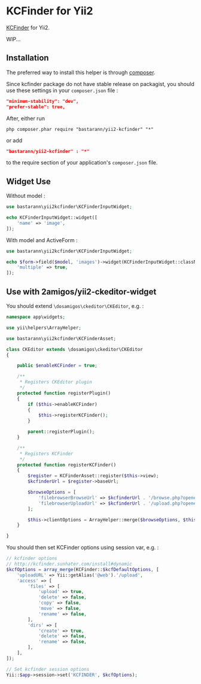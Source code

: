 KCFinder for Yii2
=================

[KCFinder](http://kcfinder.sunhater.com/) for Yii2.

WIP...

Installation
------------
The preferred way to install this helper is through [composer](http://getcomposer.org/download/).

Since kcfinder package do not have stable release on packagist, you should use these settings in your `composer.json` file :

```json
"minimum-stability": "dev",
"prefer-stable": true,
```

After, either run

```
php composer.phar require "bastarann/yii2-kcfinder" "*"
```

or add

```json
"bastarann/yii2-kcfinder" : "*"
```

to the require section of your application's `composer.json` file.

Widget Use
----------

Without model :
```php
use bastarann\yii2kcfinder\KCFinderInputWidget;

echo KCFinderInputWidget::widget([
	'name' => 'image',
]);
```

With model and ActiveForm :
```php
use bastarann\yii2kcfinder\KCFinderInputWidget;

echo $form->field($model, 'images')->widget(KCFinderInputWidget::className(), [
	'multiple' => true,
]);
```

Use with 2amigos/yii2-ckeditor-widget
-------------------------------------
You should extend ```\dosamigos\ckeditor\CKEditor```, e.g. :

```php
namespace app\widgets;

use yii\helpers\ArrayHelper;

use bastarann\yii2kcfinder\KCFinderAsset;

class CKEditor extends \dosamigos\ckeditor\CKEditor
{

	public $enableKCFinder = true;

	/**
	 * Registers CKEditor plugin
	 */
	protected function registerPlugin()
	{
		if ($this->enableKCFinder)
		{
			$this->registerKCFinder();
		}

		parent::registerPlugin();
	}

	/**
	 * Registers KCFinder
	 */
	protected function registerKCFinder()
	{
		$register = KCFinderAsset::register($this->view);
		$kcfinderUrl = $register->baseUrl;

		$browseOptions = [
			'filebrowserBrowseUrl' => $kcfinderUrl . '/browse.php?opener=ckeditor&type=files',
			'filebrowserUploadUrl' => $kcfinderUrl . '/upload.php?opener=ckeditor&type=files',
		];

		$this->clientOptions = ArrayHelper::merge($browseOptions, $this->clientOptions);
	}

}
```

You should then set KCFinder options using session var, e.g. :

```php
// kcfinder options
// http://kcfinder.sunhater.com/install#dynamic
$kcfOptions = array_merge(KCFinder::$kcfDefaultOptions, [
	'uploadURL' => Yii::getAlias('@web').'/upload',
	'access' => [
		'files' => [
			'upload' => true,
			'delete' => false,
			'copy' => false,
			'move' => false,
			'rename' => false,
		],
		'dirs' => [
			'create' => true,
			'delete' => false,
			'rename' => false,
		],
	],
]);

// Set kcfinder session options
Yii::$app->session->set('KCFINDER', $kcfOptions);
```
